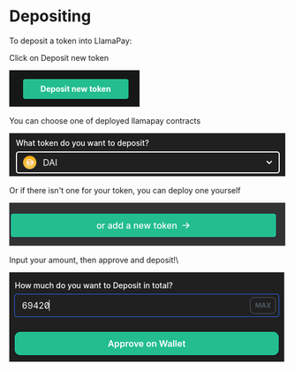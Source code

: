 # Depositing

To deposit a token into LlamaPay:

Click on Deposit new token

<div align="left">

<img src="../../.gitbook/assets/image (12).png" alt="">

</div>

You can choose one of deployed llamapay contracts&#x20;

<div align="left">

<img src="../../.gitbook/assets/image (4).png" alt="">

</div>

Or if there isn't one for your token, you can deploy one yourself

<div align="left">

<img src="../../.gitbook/assets/image (9).png" alt="">

</div>

Input your amount, then approve and deposit!\


<div align="left">

<img src="../../.gitbook/assets/image (5).png" alt="">

</div>
